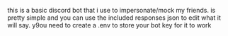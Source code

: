 this is a basic discord bot that i use to impersonate/mock my friends.
is pretty simple and you can use the included responses json to edit what it will say.
y9ou need to create a .env to store your bot key for it to work
